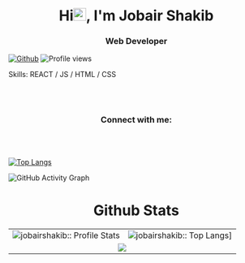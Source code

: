 # <h1 align="center">Hi<a><img src="https://media.giphy.com/media/hvRJCLFzcasrR4ia7z/giphy.gif" width="25px"></a>, I'm Jobair Shakib</h1>

<h3 align="center">Web Developer</h3>

[![Github](https://img.shields.io/github/followers/jobairshakib?label=Follow&style=social)](https://github.com/jobairshakib)&nbsp;![Profile views](https://gpvc.arturio.dev/jobairshakib)

Skills: REACT / JS / HTML / CSS

<br /><br />
<h3 align="center">Connect with me:</h3>

<br /><br />

[![Top Langs](https://github-readme-stats.vercel.app/api/top-langs/?username=jobairshakib)](https://github.com/anuraghazra/github-readme-stats) 

![GitHub Activity Graph](https://activity-graph.herokuapp.com/graph?username=jobairshakib&theme=github)  

<p align="center">
   <table>
   <h1 align="center">Github Stats</h1>
       <tr>
       <td><img alt="jobairshakib:: Profile Stats" src="https://github-readme-stats.vercel.app/api?username=jobairshakib&theme=blue-green&amp;show_icons=true&amp;count_private=true&amp;hide_border=true" /></td>
       <td><img alt="jobairshakib:: Top Langs]" src="https://github-readme-stats.vercel.app/api/top-langs/?username=jobairshakib&langs_count=14&theme=blue-green&layout=compact&hide=html"> </td>
     </tr>
     <tr>
        <td colspan="2" align="center"><img  align="center" src="https://github-readme-streak-stats.herokuapp.com?user=jobairshakib&theme=blue-green&hide_border=true"></td>
     </tr>
   </table>
</p>

